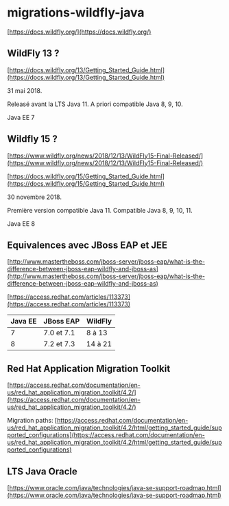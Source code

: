 # migrations-wildfly-java

[https://docs.wildfly.org/](https://docs.wildfly.org/)

## WildFly 13 ?

[https://docs.wildfly.org/13/Getting_Started_Guide.html](https://docs.wildfly.org/13/Getting_Started_Guide.html)

31 mai 2018. 

Releasé avant la LTS Java 11. A priori compatible Java 8, 9, 10.

Java EE 7

## Wildfly 15 ?

[https://www.wildfly.org/news/2018/12/13/WildFly15-Final-Released/](https://www.wildfly.org/news/2018/12/13/WildFly15-Final-Released/)

[https://docs.wildfly.org/15/Getting_Started_Guide.html](https://docs.wildfly.org/15/Getting_Started_Guide.html)

30 novembre 2018.

Première version compatible Java 11. Compatible Java 8, 9, 10, 11.

Java EE 8

## Equivalences avec JBoss EAP et JEE

[http://www.mastertheboss.com/jboss-server/jboss-eap/what-is-the-difference-between-jboss-eap-wildfly-and-jboss-as](http://www.mastertheboss.com/jboss-server/jboss-eap/what-is-the-difference-between-jboss-eap-wildfly-and-jboss-as)

[https://access.redhat.com/articles/113373](https://access.redhat.com/articles/113373)

| Java EE       | JBoss EAP    | WildFly       |
| ------------- | -------------| ------------- |
| 7             | 7.0 et 7.1   | 8 à 13        |
| 8             | 7.2 et 7.3   | 14 à 21       |

## Red Hat Application Migration Toolkit

[https://access.redhat.com/documentation/en-us/red_hat_application_migration_toolkit/4.2/](https://access.redhat.com/documentation/en-us/red_hat_application_migration_toolkit/4.2/)

Migration paths:
[https://access.redhat.com/documentation/en-us/red_hat_application_migration_toolkit/4.2/html/getting_started_guide/supported_configurations](https://access.redhat.com/documentation/en-us/red_hat_application_migration_toolkit/4.2/html/getting_started_guide/supported_configurations)

## LTS Java Oracle

[https://www.oracle.com/java/technologies/java-se-support-roadmap.html](https://www.oracle.com/java/technologies/java-se-support-roadmap.html)

## 
